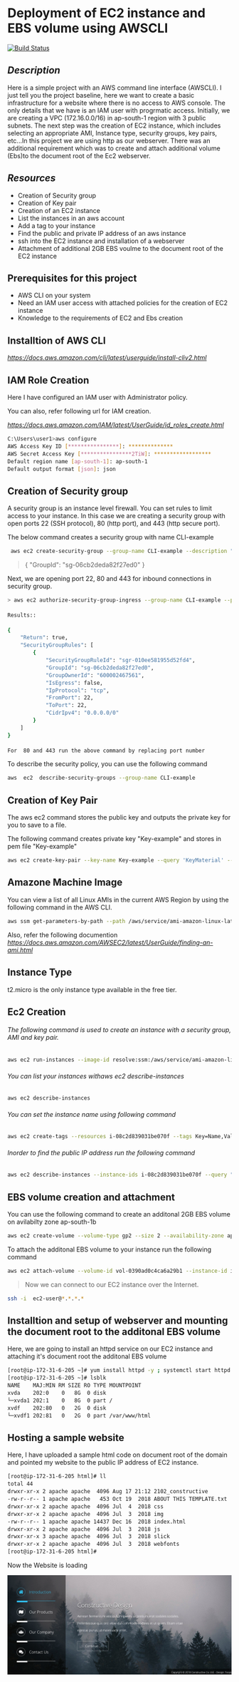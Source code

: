 #  Deployment of EC2 instance and EBS volume using AWSCLI

[![Build Status](https://travis-ci.org/joemccann/dillinger.svg?branch=master)](https://travis-ci.org/joemccann/dillinger)

## _Description_

Here is a simple  project with an AWS command line interface (AWSCLI). I just tell you the project baseline, here  we want to create a basic infrastructure for a website where there is no access to AWS console. The only details that we have is an  IAM user with progrmatic access. Initially, we are creating a VPC (172.16.0.0/16) in ap-south-1 region  with 3 public subnets. The next step was the creation of EC2 instance, which includes selecting an appropriate AMI, Instance type, security groups, key pairs, etc...In this  project we are using http as our webserver. There was an additional requirement which was to create and attach additional volume (Ebs)to the document root of the Ec2 webserver. 
 



## _Resources_

- Creation of Security group
- Creation of Key pair
- Creation of an EC2 instance
- List the  instances in an aws account
- Add a tag to your instance
- Find the public and private IP address of an aws instance
- ssh into the EC2 instance and installation of a webserver
-  Attachment of additional 2GB  EBS voulme to the document root of the EC2 instance


## Prerequisites for this project
- AWS CLI on your system 
- Need an IAM user access with attached policies for the creation of EC2  instance
- Knowledge to the  requirements of EC2 and Ebs creation

## Installtion of AWS CLI 

_https://docs.aws.amazon.com/cli/latest/userguide/install-cliv2.html_



## IAM Role Creation

Here I have configured an IAM user with Administrator policy. 

You can also, refer following url for IAM creation.

_https://docs.aws.amazon.com/IAM/latest/UserGuide/id_roles_create.html_

```sh
C:\Users\user1>aws configure
AWS Access Key ID [****************]: **************
AWS Secret Access Key [****************2TiW]: ******************
Default region name [ap-south-1]: ap-south-1 
Default output format [json]: json
```


## Creation of Security group

A security group is an instance level firewall. You can set rules to limit access to your instance. In this case we are creating a security group with open ports 22 (SSH protocol), 80 (http port), and 443 (http secure port).

The below command creates a security group with name CLI-example
  ```sh
   aws ec2 create-security-group --group-name CLI-example --description "this is a sample security group with open ports http,ssh,https"
```
   > {
   >    "GroupId": "sg-06cb2deda82f27ed0"
   > }
 

Next, we are opening port 22, 80 and 443  for inbound connections in security group.

```sh
> aws ec2 authorize-security-group-ingress --group-name CLI-example --protocol tcp --port  22 --cidr 0.0.0.0/0

Results::

{
    "Return": true,
    "SecurityGroupRules": [
        {
            "SecurityGroupRuleId": "sgr-010ee581955d52fd4",
            "GroupId": "sg-06cb2deda82f27ed0",
            "GroupOwnerId": "600002467561",
            "IsEgress": false,
            "IpProtocol": "tcp",
            "FromPort": 22,
            "ToPort": 22,
            "CidrIpv4": "0.0.0.0/0"
        }
    ]
}

For  80 and 443 run the above command by replacing port number
```

To describe the security policy, you can use the following command

```sh
aws  ec2  describe-security-groups --group-name CLI-example
```
## Creation of Key Pair

The aws ec2 command stores the public key and outputs the private key for you to save to a file.

The following command creates private key "Key-example" and stores in pem  file "Key-example"

```sh
aws ec2 create-key-pair --key-name Key-example --query 'KeyMaterial' --output text > Key-example.pem
```

## Amazone Machine Image

You can view a list of all Linux AMIs in the current AWS Region by using the following command in the AWS CLI.

```sh 
aws ssm get-parameters-by-path --path /aws/service/ami-amazon-linux-latest --query "Parameters[].Name"
```
Also, refer the following documention
_https://docs.aws.amazon.com/AWSEC2/latest/UserGuide/finding-an-ami.html_

## Instance Type

t2.micro is the only instance type available in the free tier.

## Ec2 Creation

###### The following command is used to create an instance with a security group, AMI and key pair.

```sh
aws ec2 run-instances --image-id resolve:ssm:/aws/service/ami-amazon-linux-latest/amzn2-ami-hvm-x86_64-gp2 --instance-type t2.micro --key-name Key-example --security-group-ids sg-06cb2deda82f27ed0
```

###### You can list your instances withaws ec2 describe-instances

```sh
aws ec2 describe-instances
```
###### You can set the instance name using following command
```sh
aws ec2 create-tags --resources i-08c2d839031be070f --tags Key=Name,Value=CLI_erver
```
###### Inorder to find the public IP address run the following command
```sh
aws ec2 describe-instances --instance-ids i-08c2d839031be070f --query "Reservations[0].Instances[0].PublicIpAddress"
```

## EBS volume creation and attachment

You can use the following command to create an additonal 2GB EBS volume on avilabilty zone ap-south-1b

```sh
aws ec2 create-volume --volume-type gp2 --size 2 --availability-zone ap-south-1b
```

To attach the additonal EBS volume to your instance run the following command

```sh
aws ec2 attach-volume --volume-id vol-0390ad0c4ca6a29b1 --instance-id i-0782ca4d61f8f3f39 --device /dev/sdf
```

> Now we can connect to our EC2 
> instance over the Internet.

```sh 
ssh -i  ec2-user@*.*.*.*
```
## Installtion and setup of webserver and mounting the document root  to the additonal EBS volume

Here, we are going to install an  httpd service on our EC2 instance and attaching it's document root the additonal EBS volume

```sh 
[root@ip-172-31-6-205 ~]# yum install httpd -y ; systemctl start httpd.service; systemctl enable httpd.service
[root@ip-172-31-6-205 ~]# lsblk
NAME    MAJ:MIN RM SIZE RO TYPE MOUNTPOINT
xvda    202:0    0   8G  0 disk 
└─xvda1 202:1    0   8G  0 part /
xvdf    202:80   0   2G  0 disk 
└─xvdf1 202:81   0   2G  0 part /var/www/html
```

## Hosting a sample website

Here, I have uploaded a sample html  code on document root of the domain and pointed my website to the public IP address of EC2 instance.

```sh 
[root@ip-172-31-6-205 html]# ll
total 44
drwxr-xr-x 2 apache apache  4096 Aug 17 21:12 2102_constructive
-rw-r--r-- 1 apache apache   453 Oct 19  2018 ABOUT THIS TEMPLATE.txt
drwxr-xr-x 2 apache apache  4096 Jul  4  2018 css
drwxr-xr-x 2 apache apache  4096 Jul  3  2018 img
-rw-r--r-- 1 apache apache 14437 Dec 16  2018 index.html
drwxr-xr-x 2 apache apache  4096 Jul  3  2018 js
drwxr-xr-x 3 apache apache  4096 Jul  3  2018 slick
drwxr-xr-x 2 apache apache  4096 Jul  3  2018 webfonts
[root@ip-172-31-6-205 html]#
```

Now the Website is  loading 

![alt text](https://github.com/sruthymanohar/awscli-ec2-creation/blob/main/Capture.PNG)



  
